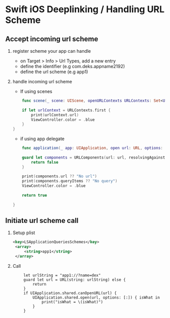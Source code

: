 # Swift iOS Deeplinking / Handling URL Scheme

## Accept incoming url scheme

1. register scheme your app can handle
   
   - on Target > Info > Url Types, add a new entry
   - define the identifier (e.g com.deks.appname2192)
   - define the url scheme (e.g app1)

2. handle incoming url scheme
   
   - If using scenes
    ```swift
        func scene(_ scene: UIScene, openURLContexts URLContexts: Set<UIOpenURLContext>) {
        
        if let urlContext = URLContexts.first {
            print(urlContext.url)
            ViewController.color = .blue
        }
    }
    ```
   - if using app delegate
    ```swift
        func application(_ app: UIApplication, open url: URL, options: [UIApplication.OpenURLOptionsKey : Any] = [:]) -> Bool {
        
        guard let components = URLComponents(url: url, resolvingAgainstBaseURL: true) else {
            return false
        }
        
        print(components.url ?? "No url")
        print(components.queryItems ?? "No query")
        ViewController.color = .blue
        
        return true
        
    }

    ```

## Initiate url scheme call

1. Setup plist
   ```xml
   <key>LSApplicationQueriesSchemes</key>
	<array>
		<string>app1</string>
	</array>
   ```
   
2. Call
```
        let urlString = "app1://?name=dex"
        guard let url = URL(string: urlString) else {
            return
        }
        if UIApplication.shared.canOpenURL(url) {
            UIApplication.shared.open(url, options: [:]) { isWhat in
                print("isWhat = \(isWhat)")
            }
        }
```